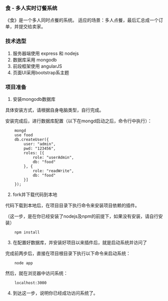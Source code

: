 
### 食 - 多人实时订餐系统

《食》是一个多人同时点餐的系统。
适应的场景：多人点餐，最后汇总成一个订单，并提交给卖家。

### 技术选型

1. 服务器端使用 express 和 nodejs
2. 数据库采用 mongodb
3. 前段框架使用 angularJS
4. 页面UI采用bootstrap系主题

### 项目准备

1. 安装mongodb数据库

具体安装方式，请根据自身电脑类型，自行完成。

安装完成后，进行数据库配置（以下在mongd启动之后，命令行中执行）：

        mongd
        use food
        db.createUser({
            user: "admin",
            pwd: "123456",
            roles: [{
                role: "userAdmin",
                db: "food"
            }, {
                role: "readWrite",
                db: "food"
            }]
        });

2. fork并下载代码到本地

代码下载到本地后，在项目目录下执行命令来安装项目依赖的插件。

（这一步，是在你已经安装了nodejs及npm的前提下，如果没有安装，请自行安装）

        npm install

3. 在配置好数据库，并安装好项目以来插件后，就是启动系统并访问了

完成前两步后，直接在项目根目录下执行以下命令来启动系统：

        node app

然后，就在浏览器中访问系统：

        localhost:3000

4. 到达这一步，说明你已经成功访问系统了。